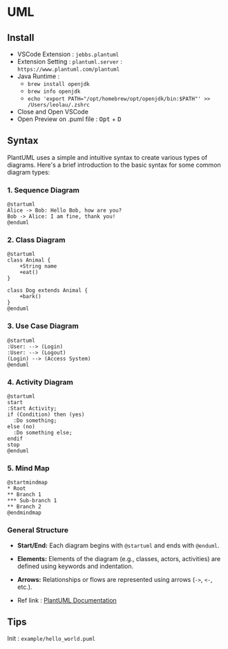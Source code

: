 # UML

## Install
- VSCode Extension : `jebbs.plantuml`
- Extension Setting : `plantuml.server` : `https://www.plantuml.com/plantuml`
- Java Runtime : 
  - `brew install openjdk`
  - `brew info openjdk`
  - `echo 'export PATH="/opt/homebrew/opt/openjdk/bin:$PATH"' >> /Users/leolau/.zshrc`
- Close and Open VSCode
- Open Preview on .puml file : <kbd>Opt</kbd> + <kbd>D</kbd> 

## Syntax

PlantUML uses a simple and intuitive syntax to create various types of diagrams. Here's a brief introduction to the basic syntax for some common diagram types:

### 1. **Sequence Diagram**

```plantuml
@startuml
Alice -> Bob: Hello Bob, how are you?
Bob -> Alice: I am fine, thank you!
@enduml
```

### 2. **Class Diagram**

```plantuml
@startuml
class Animal {
    +String name
    +eat()
}

class Dog extends Animal {
    +bark()
}
@enduml
```

### 3. **Use Case Diagram**

```plantuml
@startuml
:User: --> (Login)
:User: --> (Logout)
(Login) --> (Access System)
@enduml
```

### 4. **Activity Diagram**

```plantuml
@startuml
start
:Start Activity;
if (Condition) then (yes)
  :Do something;
else (no)
  :Do something else;
endif
stop
@enduml
```

### 5. **Mind Map**

```plantuml
@startmindmap
* Root
** Branch 1
*** Sub-branch 1
** Branch 2
@endmindmap
```

### General Structure

- **Start/End:** Each diagram begins with `@startuml` and ends with `@enduml`.
- **Elements:** Elements of the diagram (e.g., classes, actors, activities) are defined using keywords and indentation.
- **Arrows:** Relationships or flows are represented using arrows (`->`, `<-`, etc.).

- Ref link : [PlantUML Documentation](https://plantuml.com/)

## Tips
Init : `example/hello_world.puml`